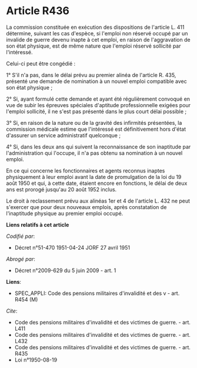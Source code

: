 # Article R436

La commission constituée en exécution des dispositions de l'article L. 411 détermine, suivant les cas d'espèce, si l'emploi
non réservé occupé par un invalide de guerre devenu inapte à cet emploi, en raison de l'aggravation de son état physique, est
de même nature que l'emploi réservé sollicité par l'intéressé.

Celui-ci peut être congédié :

1° S'il n'a pas, dans le délai prévu au premier alinéa de l'article R. 435, présenté une demande de nomination à un nouvel
emploi compatible avec son état physique ;

2° Si, ayant formulé cette demande et ayant été régulièrement convoqué en vue de subir les épreuves spéciales d'aptitude
professionnelle exigées pour l'emploi sollicité, il ne s'est pas présenté dans le plus court délai possible ;

3° Si, en raison de la nature ou de la gravité des infirmités présentées, la commission médicale estime que l'intéressé est
définitivement hors d'état d'assurer un service administratif quelconque ;

4° Si, dans les deux ans qui suivent la reconnaissance de son inaptitude par l'administration qui l'occupe, il n'a pas obtenu
sa nomination à un nouvel emploi.

En ce qui concerne les fonctionnaires et agents reconnus inaptes physiquement à leur emploi avant la date de promulgation de
la loi du 19 août 1950 et qui, à cette date, étaient encore en fonctions, le délai de deux ans est prorogé jusqu'au 20 août
1952 inclus.

Le droit à reclassement prévu aux alinéas 1er et 4 de l'article L. 432 ne peut s'exercer que pour deux nouveaux emplois,
après constatation de l'inaptitude physique au premier emploi occupé.

**Liens relatifs à cet article**

_Codifié par_:

  - Décret n°51-470 1951-04-24 JORF 27 avril 1951

_Abrogé par_:

  - Décret n°2009-629 du 5 juin 2009 - art. 1

**Liens**:

  - SPEC_APPLI: Code des pensions militaires d'invalidité et des v - art. R454 (M)

_Cite_:

  - Code des pensions militaires d'invalidité et des victimes de guerre. - art. L411
  - Code des pensions militaires d'invalidité et des victimes de guerre. - art. L432
  - Code des pensions militaires d'invalidité et des victimes de guerre. - art. R435
  - Loi n°1950-08-19
